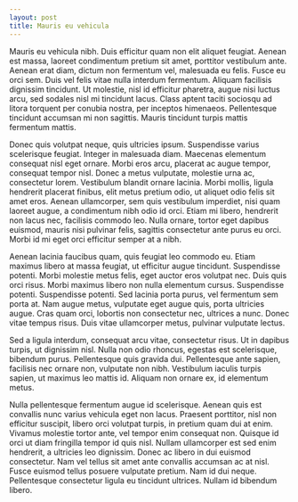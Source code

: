 ```yaml
---
layout: post
title: Mauris eu vehicula 
---
```


Mauris eu vehicula nibh. Duis efficitur quam non elit aliquet feugiat. Aenean est massa, laoreet condimentum pretium sit amet, porttitor vestibulum ante. Aenean erat diam, dictum non fermentum vel, malesuada eu felis. Fusce eu orci sem. Duis vel felis vitae nulla interdum fermentum. Aliquam facilisis dignissim tincidunt. Ut molestie, nisl id efficitur pharetra, augue nisi luctus arcu, sed sodales nisl mi tincidunt lacus. Class aptent taciti sociosqu ad litora torquent per conubia nostra, per inceptos himenaeos. Pellentesque tincidunt accumsan mi non sagittis. Mauris tincidunt turpis mattis fermentum mattis.

Donec quis volutpat neque, quis ultricies ipsum. Suspendisse varius scelerisque feugiat. Integer in malesuada diam. Maecenas elementum consequat nisl eget ornare. Morbi eros arcu, placerat ac augue tempor, consequat tempor nisl. Donec a metus vulputate, molestie urna ac, consectetur lorem. Vestibulum blandit ornare lacinia. Morbi mollis, ligula hendrerit placerat finibus, elit metus pretium odio, ut aliquet odio felis sit amet eros. Aenean ullamcorper, sem quis vestibulum imperdiet, nisi quam laoreet augue, a condimentum nibh odio id orci. Etiam mi libero, hendrerit non lacus nec, facilisis commodo leo. Nulla ornare, tortor eget dapibus euismod, mauris nisi pulvinar felis, sagittis consectetur ante purus eu orci. Morbi id mi eget orci efficitur semper at a nibh.

Aenean lacinia faucibus quam, quis feugiat leo commodo eu. Etiam maximus libero at massa feugiat, ut efficitur augue tincidunt. Suspendisse potenti. Morbi molestie metus felis, eget auctor eros volutpat nec. Duis quis orci risus. Morbi maximus libero non nulla elementum cursus. Suspendisse potenti. Suspendisse potenti. Sed lacinia porta purus, vel fermentum sem porta at. Nam augue metus, vulputate eget augue quis, porta ultricies augue. Cras quam orci, lobortis non consectetur nec, ultrices a nunc. Donec vitae tempus risus. Duis vitae ullamcorper metus, pulvinar vulputate lectus.

Sed a ligula interdum, consequat arcu vitae, consectetur risus. Ut in dapibus turpis, ut dignissim nisl. Nulla non odio rhoncus, egestas est scelerisque, bibendum purus. Pellentesque quis gravida dui. Pellentesque ante sapien, facilisis nec ornare non, vulputate non nibh. Vestibulum iaculis turpis sapien, ut maximus leo mattis id. Aliquam non ornare ex, id elementum metus.

Nulla pellentesque fermentum augue id scelerisque. Aenean quis est convallis nunc varius vehicula eget non lacus. Praesent porttitor, nisl non efficitur suscipit, libero orci volutpat turpis, in pretium quam dui at enim. Vivamus molestie tortor ante, vel tempor enim consequat non. Quisque id orci ut diam fringilla tempor id quis nisl. Nullam ullamcorper est sed enim hendrerit, a ultricies leo dignissim. Donec ac libero in dui euismod consectetur. Nam vel tellus sit amet ante convallis accumsan ac at nisl. Fusce euismod tellus posuere vulputate pretium. Nam id dui neque. Pellentesque consectetur ligula eu tincidunt ultrices. Nullam id bibendum libero. 
